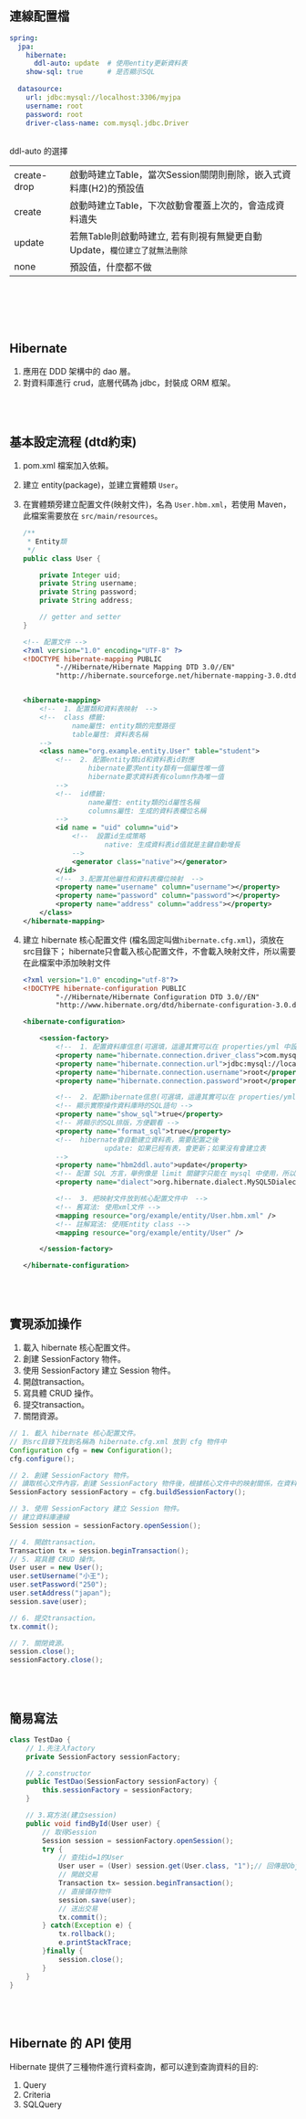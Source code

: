 ## 連線配置檔
```yml
spring:
  jpa:
    hibernate:
      ddl-auto: update  # 使用entity更新資料表
    show-sql: true      # 是否顯示SQL
    
  datasource:
    url: jdbc:mysql://localhost:3306/myjpa
    username: root
    password: root
    driver-class-name: com.mysql.jdbc.Driver
```

<br/>
ddl-auto 的選擇

|||
|--|--|
|create-drop|啟動時建立Table，當次Session關閉則刪除，嵌入式資料庫(H2)的預設值|
|create|啟動時建立Table，下次啟動會覆蓋上次的，會造成資料遺失|
|update|若無Table則啟動時建立, 若有則視有無變更自動Update，`欄位建立了就無法刪除`|
|none|預設值，什麼都不做|


<br/>

<br/>

<br/>

<br/>

## Hibernate

1. 應用在 DDD 架構中的 dao 層。
2. 對資料庫進行 crud，底層代碼為 jdbc，封裝成 ORM 框架。

<br/>

<br/>

## 基本設定流程 (dtd約束)
1. pom.xml 檔案加入依賴。
2. 建立 entity(package)，並建立實體類 `User`。
3. 在實體類旁建立配置文件(映射文件)，名為 `User.hbm.xml`，若使用 Maven，此檔案需要放在 `src/main/resources`。

    ```java
    /**
     * Entity類
     */
    public class User {

        private Integer uid;
        private String username;
        private String password;
        private String address;

        // getter and setter
    }
    ```

    ```xml
    <!-- 配置文件 -->
    <?xml version="1.0" encoding="UTF-8" ?>
    <!DOCTYPE hibernate-mapping PUBLIC
            "-//Hibernate/Hibernate Mapping DTD 3.0//EN"
            "http://hibernate.sourceforge.net/hibernate-mapping-3.0.dtd">


    <hibernate-mapping>
        <!--  1. 配置類和資料表映射  -->
        <!--  class 標籤:
                name屬性: entity類的完整路徑
                table屬性: 資料表名稱
        -->
        <class name="org.example.entity.User" table="student">
            <!--  2. 配置entity類id和資料表id對應
                    hibernate要求entity類有一個屬性唯一值
                    hibernate要求資料表有column作為唯一值
            -->
            <!--  id標籤:
                    name屬性: entity類的id屬性名稱
                    columns屬性: 生成的資料表欄位名稱
            -->
            <id name = "uid" column="uid">
                <!--  設置id生成策略
                        native: 生成資料表id值就是主鍵自動增長
                -->
                <generator class="native"></generator>
            </id>
            <!--  3.配置其他屬性和資料表欄位映射  -->
            <property name="username" column="username"></property>
            <property name="password" column="password"></property>
            <property name="address" column="address"></property>
        </class>
    </hibernate-mapping>
    ```

4. 建立 hibernate 核心配置文件 (檔名固定叫做`hibernate.cfg.xml`)，須放在 src目錄下； hibernate只會載入核心配置文件，不會載入映射文件，所以需要在此檔案中添加映射文件

    ```xml
    <?xml version="1.0" encoding="utf-8"?>
    <!DOCTYPE hibernate-configuration PUBLIC
            "-//Hibernate/Hibernate Configuration DTD 3.0//EN"
            "http://www.hibernate.org/dtd/hibernate-configuration-3.0.dtd">

    <hibernate-configuration>

        <session-factory>
            <!--  1. 配置資料庫信息(可選填，這邊其實可以在 properties/yml 中設定)  -->
            <property name="hibernate.connection.driver_class">com.mysql.jdbc.Driver</property>
            <property name="hibernate.connection.url">jdbc:mysql://localhost:3306/hibernate</property>
            <property name="hibernate.connection.username">root</property>
            <property name="hibernate.connection.password">root</property>

            <!--  2. 配置hibernate信息(可選填，這邊其實可以在 properties/yml 中設定)  -->
            <!-- 顯示實際操作資料庫時的SQL語句 -->
            <property name="show_sql">true</property>
            <!-- 將顯示的SQL排版，方便觀看 -->
            <property name="format_sql">true</property>
            <!--  hibernate會自動建立資料表，需要配置之後
                        update: 如果已經有表，會更新；如果沒有會建立表
            -->
            <property name="hbm2ddl.auto">update</property>
            <!-- 配置 SQL 方言，舉例像是 limit 關鍵字只能在 mysql 中使用，所以需億澳做額外方言設定 -->
            <property name="dialect">org.hibernate.dialect.MySQL5Dialect</property>

            <!--  3. 把映射文件放到核心配置文件中  -->
            <!-- 舊寫法: 使用xml文件 -->
            <mapping resource="org/example/entity/User.hbm.xml" />
            <!-- 註解寫法: 使用Entity class -->
            <mapping resource="org/example/entity/User" />

        </session-factory>

    </hibernate-configuration>
    ```


<br/>

<br/>


## 實現添加操作

1. 載入 hibernate 核心配置文件。
2. 創建 SessionFactory 物件。
3. 使用 SessionFactory 建立 Session 物件。
4. 開啟transaction。
5. 寫具體 CRUD 操作。
6. 提交transaction。
7. 關閉資源。

```java
// 1. 載入 hibernate 核心配置文件。
// 到src目錄下找到名稱為 hibernate.cfg.xml 放到 cfg 物件中
Configuration cfg = new Configuration();
cfg.configure();

// 2. 創建 SessionFactory 物件。
// 讀取核心文件內容，創建 SessionFactory 物件後，根據核心文件中的映射關係，在資料庫中把資料表創建
SessionFactory sessionFactory = cfg.buildSessionFactory();

// 3. 使用 SessionFactory 建立 Session 物件。
// 建立資料庫連線
Session session = sessionFactory.openSession();

// 4. 開啟transaction。
Transaction tx = session.beginTransaction();
// 5. 寫具體 CRUD 操作。
User user = new User();
user.setUsername("小王");
user.setPassword("250");
user.setAddress("japan");
session.save(user);

// 6. 提交transaction。
tx.commit();

// 7. 關閉資源。
session.close();
sessionFactory.close();
```

<br/>

<br/>

## 簡易寫法
```java
class TestDao {
    // 1.先注入factory
    private SessionFactory sessionFactory;

    // 2.constructor
    public TestDao(SessionFactory sessionFactory) {
        this.sessionFactory = sessionFactory;
    }

    // 3.寫方法(建立session)
    public void findById(User user) {
        // 取得Session
        Session session = sessionFactory.openSession();
        try {
            // 查找id=1的User
            User user = (User) session.get(User.class, "1");// 回傳是Object類
            // 開啟交易
            Transaction tx= session.beginTransaction();
            // 直接儲存物件
            session.save(user); 
            // 送出交易
            tx.commit();
        } catch(Exception e) {
            tx.rollback();
            e.printStackTrace;
        }finally {
            session.close(); 
        }
    }
}
```

<br/>

<br/>

## Hibernate 的 API 使用
Hibernate 提供了三種物件進行資料查詢，都可以達到查詢資料的目的: 
1. Query
2. Criteria
3. SQLQuery